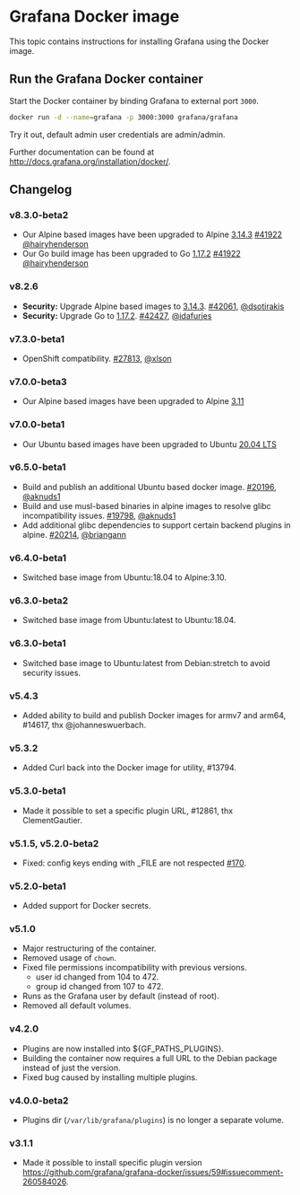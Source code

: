 # Grafana Docker image

This topic contains instructions for installing Grafana using the Docker image.

## Run the Grafana Docker container

Start the Docker container by binding Grafana to external port `3000`.

```bash
docker run -d --name=grafana -p 3000:3000 grafana/grafana
```

Try it out, default admin user credentials are admin/admin.

Further documentation can be found at http://docs.grafana.org/installation/docker/.

## Changelog

### v8.3.0-beta2

- Our Alpine based images have been upgraded to Alpine [3.14.3](https://alpinelinux.org/posts/Alpine-3.14.3-released.html) [#41922](https://github.com/grafana/grafana/pull/41922) [@hairyhenderson](https://github.com/hairyhenderson)
- Our Go build image has been upgraded to Go [1.17.2](https://golang.org/doc/devel/release#go1.17.minor) [#41922](https://github.com/grafana/grafana/pull/41922) [@hairyhenderson](https://github.com/hairyhenderson)

### v8.2.6

- **Security:** Upgrade Alpine based images to [3.14.3](https://alpinelinux.org/posts/Alpine-3.14.3-released.html). [#42061](https://github.com/grafana/grafana/pull/42061), [@dsotirakis](https://github.com/dsotirakis)
- **Security:** Upgrade Go to [1.17.2](https://go.dev/doc/devel/release#go1.17.minor). [#42427](https://github.com/grafana/grafana/pull/42427), [@idafurjes](https://github.com/idafurjes)

### v7.3.0-beta1

- OpenShift compatibility. [#27813](https://github.com/grafana/grafana/pull/27813), [@xlson](https://github.com/grafana/grafana/pull/27813)

### v7.0.0-beta3

- Our Alpine based images have been upgraded to Alpine [3.11](https://www.alpinelinux.org/posts/Alpine-3.11.0-released.html)

### v7.0.0-beta1

- Our Ubuntu based images have been upgraded to Ubuntu [20.04 LTS](https://releases.ubuntu.com/20.04/)

### v6.5.0-beta1

- Build and publish an additional Ubuntu based docker image. [#20196](https://github.com/grafana/grafana/pull/20196), [@aknuds1](https://github.com/aknuds1)
- Build and use musl-based binaries in alpine images to resolve glibc incompatibility issues. [#19798](https://github.com/grafana/grafana/pull/19798), [@aknuds1](https://github.com/aknuds1)
- Add additional glibc dependencies to support certain backend plugins in alpine. [#20214](https://github.com/grafana/grafana/pull/20214), [@briangann](https://github.com/briangann)

### v6.4.0-beta1

- Switched base image from Ubuntu:18.04 to Alpine:3.10.

### v6.3.0-beta2

- Switched base image from Ubuntu:latest to Ubuntu:18.04.

### v6.3.0-beta1

- Switched base image to Ubuntu:latest from Debian:stretch to avoid security issues.

### v5.4.3

- Added ability to build and publish Docker images for armv7 and arm64, #14617, thx @johanneswuerbach.

### v5.3.2

- Added Curl back into the Docker image for utility, #13794.

### v5.3.0-beta1

- Made it possible to set a specific plugin URL, #12861, thx ClementGautier.

### v5.1.5, v5.2.0-beta2

- Fixed: config keys ending with \_FILE are not respected [#170](https://github.com/grafana/grafana-docker/issues/170).

### v5.2.0-beta1

- Added support for Docker secrets.

### v5.1.0

- Major restructuring of the container.
- Removed usage of `chown`.
- Fixed file permissions incompatibility with previous versions.
  - user id changed from 104 to 472.
  - group id changed from 107 to 472.
- Runs as the Grafana user by default (instead of root).
- Removed all default volumes.

### v4.2.0

- Plugins are now installed into \${GF_PATHS_PLUGINS}.
- Building the container now requires a full URL to the Debian package instead of just the version.
- Fixed bug caused by installing multiple plugins.

### v4.0.0-beta2

- Plugins dir (`/var/lib/grafana/plugins`) is no longer a separate volume.

### v3.1.1

- Made it possible to install specific plugin version https://github.com/grafana/grafana-docker/issues/59#issuecomment-260584026.
